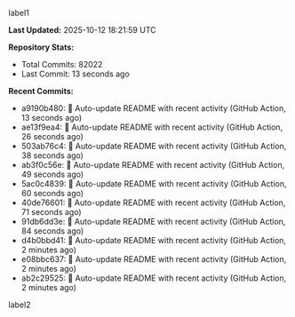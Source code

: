 
label1 
<!-- ACTIVITY_START -->
**Last Updated:** 2025-10-12 18:21:59 UTC

**Repository Stats:**
- Total Commits: 82022
- Last Commit: 13 seconds ago

**Recent Commits:**
- a9190b480: 🤖 Auto-update README with recent activity (GitHub Action, 13 seconds ago)
- ae13f9ea4: 🤖 Auto-update README with recent activity (GitHub Action, 26 seconds ago)
- 503ab76c4: 🤖 Auto-update README with recent activity (GitHub Action, 38 seconds ago)
- ab3f0c56e: 🤖 Auto-update README with recent activity (GitHub Action, 49 seconds ago)
- 5ac0c4839: 🤖 Auto-update README with recent activity (GitHub Action, 60 seconds ago)
- 40de76601: 🤖 Auto-update README with recent activity (GitHub Action, 71 seconds ago)
- 91db6dd3e: 🤖 Auto-update README with recent activity (GitHub Action, 84 seconds ago)
- d4b0bbd41: 🤖 Auto-update README with recent activity (GitHub Action, 2 minutes ago)
- e08bbc637: 🤖 Auto-update README with recent activity (GitHub Action, 2 minutes ago)
- ab2c29525: 🤖 Auto-update README with recent activity (GitHub Action, 2 minutes ago)
<!-- ACTIVITY_END -->

label2

